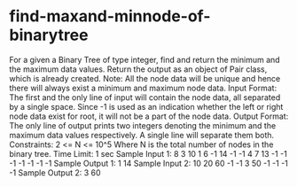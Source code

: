 # find-maxand-minnode-of-binarytree
For a given a Binary Tree of type integer, find and return the minimum and the maximum data values. Return the output as an object of Pair class, which is already created. Note: All the node data will be unique and hence there will always exist a minimum and maximum node data. Input Format: The first and the only line of input will contain the node data, all separated by a single space. Since -1 is used as an indication whether the left or right node data exist for root, it will not be a part of the node data. Output Format: The only line of output prints two integers denoting the minimum and the maximum data values respectively. A single line will separate them both. Constraints: 2 &lt;= N &lt;= 10^5 Where N is the total number of nodes in the binary tree.  Time Limit: 1 sec Sample Input 1: 8 3 10 1 6 -1 14 -1 -1 4 7 13 -1 -1 -1 -1 -1 -1 -1 Sample Output 1: 1 14 Sample Input 2: 10 20 60 -1 -1 3 50 -1 -1 -1 -1  Sample Output 2: 3 60
